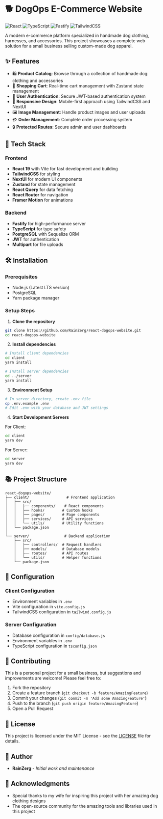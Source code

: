 # 🐕 DogOps E-Commerce Website

![React](https://img.shields.io/badge/React-19-blue?logo=react)
![TypeScript](https://img.shields.io/badge/TypeScript-5-blue?logo=typescript)
![Fastify](https://img.shields.io/badge/Fastify-5.2-green?logo=fastify)
![TailwindCSS](https://img.shields.io/badge/TailwindCSS-3-blue?logo=tailwind-css)

A modern e-commerce platform specialized in handmade dog clothing, harnesses, and accessories. This project showcases a complete web solution for a small business selling custom-made dog apparel.

## ✨ Features

- 🛍️ **Product Catalog**: Browse through a collection of handmade dog clothing and accessories
- 🛒 **Shopping Cart**: Real-time cart management with Zustand state management
- 👤 **User Authentication**: Secure JWT-based authentication system
- 📱 **Responsive Design**: Mobile-first approach using TailwindCSS and NextUI
- 🖼️ **Image Management**: Handle product images and user uploads
- 💳 **Order Management**: Complete order processing system
- 🔒 **Protected Routes**: Secure admin and user dashboards

## 🚀 Tech Stack

### Frontend
- **React 19** with Vite for fast development and building
- **TailwindCSS** for styling
- **NextUI** for modern UI components
- **Zustand** for state management
- **React Query** for data fetching
- **React Router** for navigation
- **Framer Motion** for animations

### Backend
- **Fastify** for high-performance server
- **TypeScript** for type safety
- **PostgreSQL** with Sequelize ORM
- **JWT** for authentication
- **Multipart** for file uploads

## 🛠️ Installation

### Prerequisites
- Node.js (Latest LTS version)
- PostgreSQL
- Yarn package manager

### Setup Steps

1. **Clone the repository**
```bash
git clone https://github.com/RainZerg/react-dogops-website.git
cd react-dogops-website
```

2. **Install dependencies**
```bash
# Install client dependencies
cd client
yarn install

# Install server dependencies
cd ../server
yarn install
```

3. **Environment Setup**
```bash
# In server directory, create .env file
cp .env.example .env
# Edit .env with your database and JWT settings
```

4. **Start Development Servers**

For Client:
```bash
cd client
yarn dev
```

For Server:
```bash
cd server
yarn dev
```

## 📚 Project Structure

```
react-dogops-website/
├── client/                 # Frontend application
│   ├── src/
│   │   ├── components/    # React components
│   │   ├── hooks/        # Custom hooks
│   │   ├── pages/        # Page components
│   │   ├── services/     # API services
│   │   └── utils/        # Utility functions
│   └── package.json
│
└── server/                # Backend application
    ├── src/
    │   ├── controllers/  # Request handlers
    │   ├── models/       # Database models
    │   ├── routes/       # API routes
    │   └── utils/        # Helper functions
    └── package.json
```

## 🔧 Configuration

### Client Configuration
- Environment variables in `.env`
- Vite configuration in `vite.config.js`
- TailwindCSS configuration in `tailwind.config.js`

### Server Configuration
- Database configuration in `config/database.js`
- Environment variables in `.env`
- TypeScript configuration in `tsconfig.json`

## 🤝 Contributing

This is a personal project for a small business, but suggestions and improvements are welcome! Please feel free to:

1. Fork the repository
2. Create a feature branch (`git checkout -b feature/AmazingFeature`)
3. Commit your changes (`git commit -m 'Add some AmazingFeature'`)
4. Push to the branch (`git push origin feature/AmazingFeature`)
5. Open a Pull Request

## 📄 License

This project is licensed under the MIT License - see the [LICENSE](LICENSE) file for details.

## 👥 Author

- **RainZerg** - *Initial work and maintenance*

## 🙏 Acknowledgments

- Special thanks to my wife for inspiring this project with her amazing dog clothing designs
- The open-source community for the amazing tools and libraries used in this project
